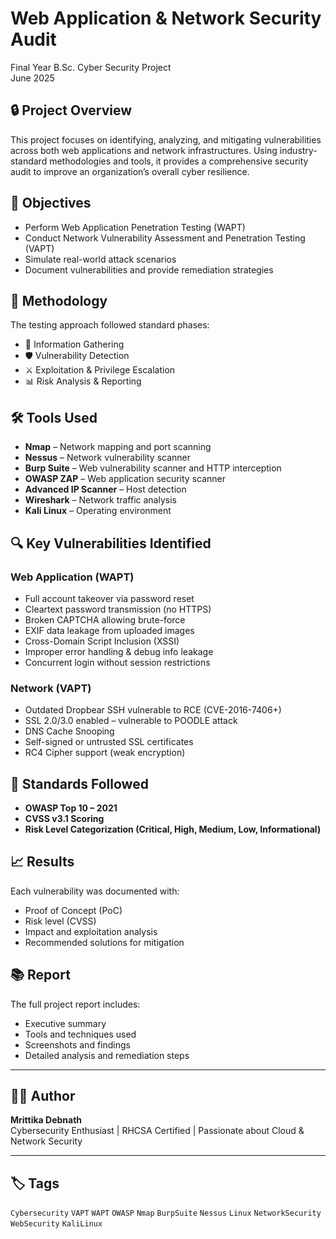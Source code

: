 # Web Application & Network Security Audit
Final Year B.Sc. Cyber Security Project  
June 2025  
 


## 🔒 Project Overview
This project focuses on identifying, analyzing, and mitigating vulnerabilities across both web applications and network infrastructures. Using industry-standard methodologies and tools, it provides a comprehensive security audit to improve an organization’s overall cyber resilience.

## 📌 Objectives
- Perform Web Application Penetration Testing (WAPT)
- Conduct Network Vulnerability Assessment and Penetration Testing (VAPT)
- Simulate real-world attack scenarios
- Document vulnerabilities and provide remediation strategies

## 🧪 Methodology
The testing approach followed standard phases:
- 🔎 Information Gathering
- 🛡️ Vulnerability Detection
- ⚔️ Exploitation & Privilege Escalation
- 📊 Risk Analysis & Reporting

## 🛠️ Tools Used
- **Nmap** – Network mapping and port scanning
- **Nessus** – Network vulnerability scanner
- **Burp Suite** – Web vulnerability scanner and HTTP interception
- **OWASP ZAP** – Web application security scanner
- **Advanced IP Scanner** – Host detection
- **Wireshark** – Network traffic analysis
- **Kali Linux** – Operating environment

## 🔍 Key Vulnerabilities Identified
### Web Application (WAPT)
- Full account takeover via password reset
- Cleartext password transmission (no HTTPS)
- Broken CAPTCHA allowing brute-force
- EXIF data leakage from uploaded images
- Cross-Domain Script Inclusion (XSSI)
- Improper error handling & debug info leakage
- Concurrent login without session restrictions

### Network (VAPT)
- Outdated Dropbear SSH vulnerable to RCE (CVE-2016-7406+)
- SSL 2.0/3.0 enabled – vulnerable to POODLE attack
- DNS Cache Snooping
- Self-signed or untrusted SSL certificates
- RC4 Cipher support (weak encryption)

## 📑 Standards Followed
- **OWASP Top 10 – 2021**
- **CVSS v3.1 Scoring**
- **Risk Level Categorization (Critical, High, Medium, Low, Informational)**

## 📈 Results
Each vulnerability was documented with:
- Proof of Concept (PoC)
- Risk level (CVSS)
- Impact and exploitation analysis
- Recommended solutions for mitigation

## 📚 Report
The full project report includes:
- Executive summary  
- Tools and techniques used  
- Screenshots and findings  
- Detailed analysis and remediation steps

---

## 👩‍💻 Author
**Mrittika Debnath**  
Cybersecurity Enthusiast | RHCSA Certified | Passionate about Cloud & Network Security

---

## 🏷️ Tags
`Cybersecurity` `VAPT` `WAPT` `OWASP` `Nmap` `BurpSuite` `Nessus` `Linux` `NetworkSecurity` `WebSecurity`  `KaliLinux`

